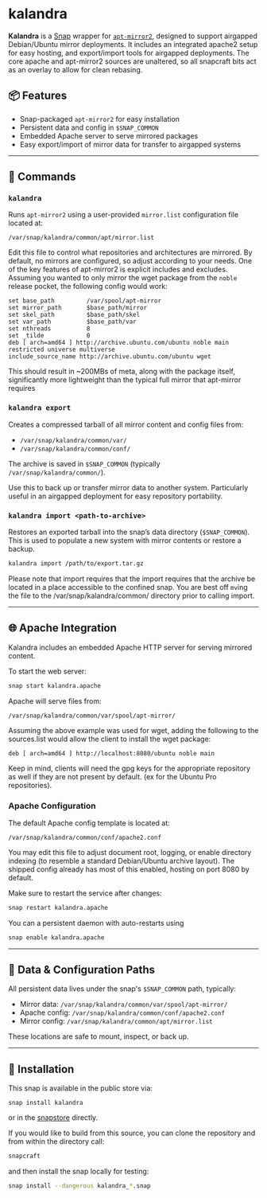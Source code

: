 # kalandra

**Kalandra** is a [Snap](https://snapcraft.io/kalandra) wrapper for [`apt-mirror2`](https://github.com/apt-mirror/apt-mirror2), designed to support airgapped Debian/Ubuntu mirror deployments. It includes an integrated apache2 setup for easy hosting, and export/import tools for airgapped deployments. The core apache and apt-mirror2 sources are unaltered, so all snapcraft bits act as an overlay to allow for clean rebasing.

## 📦 Features

- Snap-packaged `apt-mirror2` for easy installation
- Persistent data and config in `$SNAP_COMMON`
- Embedded Apache server to serve mirrored packages
- Easy export/import of mirror data for transfer to airgapped systems

---

## 🔧 Commands

### `kalandra`
Runs `apt-mirror2` using a user-provided `mirror.list` configuration file located at:

```
/var/snap/kalandra/common/apt/mirror.list
```

Edit this file to control what repositories and architectures are mirrored. By default, no mirrors are configured, so adjust according to your needs.
One of the key features of apt-mirror2 is explicit includes and excludes. Assuming you wanted to only mirror the wget package from the `noble` release pocket, the following config would work:

```
set base_path         /var/spool/apt-mirror
set mirror_path       $base_path/mirror
set skel_path         $base_path/skel
set var_path          $base_path/var
set nthreads          8
set _tilde            0
deb [ arch=amd64 ] http://archive.ubuntu.com/ubuntu noble main restricted universe multiverse
include_source_name http://archive.ubuntu.com/ubuntu wget
```
This should result in ~200MBs of meta, along with the package itself, significantly more lightweight than the typical full mirror that apt-mirror requires

### `kalandra export`
Creates a compressed tarball of all mirror content and config files from:

- `/var/snap/kalandra/common/var/`
- `/var/snap/kalandra/common/conf/`

The archive is saved in `$SNAP_COMMON` (typically `/var/snap/kalandra/common/`).

Use this to back up or transfer mirror data to another system. Particularly useful in an airgapped deployment for easy repository portability.

### `kalandra import <path-to-archive>`
Restores an exported tarball into the snap’s data directory (`$SNAP_COMMON`). This is used to populate a new system with mirror contents or restore a backup.

```bash
kalandra import /path/to/export.tar.gz
```
Please note that import requires that the import requires that the archive be located in a place accessible to the confined snap. You are best off `mv`ing the file to the /var/snap/kalandra/common/ directory prior to calling import.

---

## 🌐 Apache Integration

Kalandra includes an embedded Apache HTTP server for serving mirrored content.

To start the web server:

```bash
snap start kalandra.apache
```

Apache will serve files from:

```
/var/snap/kalandra/common/var/spool/apt-mirror/
```

Assuming the above example was used for wget, adding the following to the sources.list would allow the client to install the wget package:
```
deb [ arch=amd64 ] http://localhost:8080/ubuntu noble main
```
Keep in mind, clients will need the gpg keys for the appropriate repository as well if they are not present by default. (ex for the Ubuntu Pro repositories).

### Apache Configuration

The default Apache config template is located at:

```
/var/snap/kalandra/common/conf/apache2.conf
```

You may edit this file to adjust document root, logging, or enable directory indexing (to resemble a standard Debian/Ubuntu archive layout). The shipped config already has most of this enabled, hosting on port 8080 by default.

Make sure to restart the service after changes:

```bash
snap restart kalandra.apache
```

You can a persistent daemon with auto-restarts using 
```bash
snap enable kalandra.apache
```

---

## 📁 Data & Configuration Paths

All persistent data lives under the snap's `$SNAP_COMMON` path, typically:

- Mirror data: `/var/snap/kalandra/common/var/spool/apt-mirror/`
- Apache config: `/var/snap/kalandra/common/conf/apache2.conf`
- Mirror config: `/var/snap/kalandra/common/apt/mirror.list`

These locations are safe to mount, inspect, or back up.

---

## 🚀 Installation

This snap is available in the public store via:
```
snap install kalandra
```
or in the [snapstore](https://snapcraft.io/kalandra) directly.

If you would like to build from this source, you can clone the repository and from within the directory call:
```bash
snapcraft
```
and then install the snap locally for testing:

```bash
snap install --dangerous kalandra_*.snap
```

